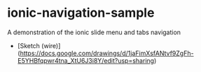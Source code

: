 # ionic-navigation-sample
A demonstration of the ionic slide menu and tabs navigation

* [Sketch (wire)] (https://docs.google.com/drawings/d/1jaFimXsfANtvf9ZgFh-E5YHBfqpwr4tna_XtU6J3i8Y/edit?usp=sharing)
